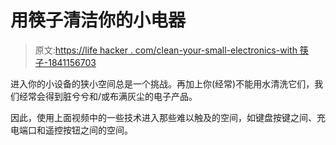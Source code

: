 # 用筷子清洁你的小电器

> 原文:[https://life hacker . com/clean-your-small-electronics-with 筷子-1841156703](https://lifehacker.com/clean-your-small-electronics-with-chopsticks-1841156703)

进入你的小设备的狭小空间总是一个挑战。再加上你(经常)不能用水清洗它们，我们经常会得到脏兮兮和/或布满灰尘的电子产品。

因此，使用上面视频中的一些技术进入那些难以触及的空间，如键盘按键之间、充电端口和遥控按钮之间的空间。